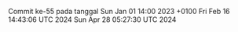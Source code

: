 Commit ke-55 pada tanggal Sun Jan 01 14:00 2023 +0100
Fri Feb 16 14:43:06 UTC 2024
Sun Apr 28 05:27:30 UTC 2024
